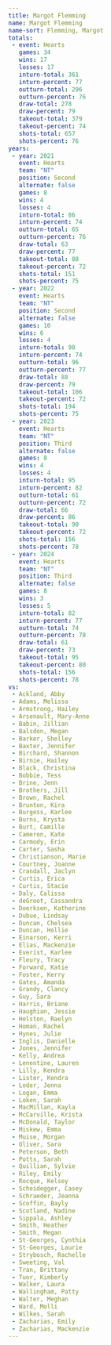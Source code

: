 ```yaml
---
title: Margot Flemming
name: Margot Flemming
name-sort: Flemming, Margot
totals:
 - event: Hearts
   games: 34
   wins: 17
   losses: 17
   inturn-total: 361
   inturn-percent: 77
   outturn-total: 296
   outturn-percent: 76
   draw-total: 278
   draw-percent: 79
   takeout-total: 379
   takeout-percent: 74
   shots-total: 657
   shots-percent: 76
years:
 - year: 2021
   event: Hearts
   team: "NT"
   position: Second
   alternate: false
   games: 8
   wins: 4
   losses: 4
   inturn-total: 86
   inturn-percent: 74
   outturn-total: 65
   outturn-percent: 76
   draw-total: 63
   draw-percent: 77
   takeout-total: 88
   takeout-percent: 72
   shots-total: 151
   shots-percent: 75
 - year: 2022
   event: Hearts
   team: "NT"
   position: Second
   alternate: false
   games: 10
   wins: 6
   losses: 4
   inturn-total: 98
   inturn-percent: 74
   outturn-total: 96
   outturn-percent: 77
   draw-total: 88
   draw-percent: 79
   takeout-total: 106
   takeout-percent: 72
   shots-total: 194
   shots-percent: 75
 - year: 2023
   event: Hearts
   team: "NT"
   position: Third
   alternate: false
   games: 8
   wins: 4
   losses: 4
   inturn-total: 95
   inturn-percent: 82
   outturn-total: 61
   outturn-percent: 72
   draw-total: 66
   draw-percent: 86
   takeout-total: 90
   takeout-percent: 72
   shots-total: 156
   shots-percent: 78
 - year: 2024
   event: Hearts
   team: "NT"
   position: Third
   alternate: false
   games: 8
   wins: 3
   losses: 5
   inturn-total: 82
   inturn-percent: 77
   outturn-total: 74
   outturn-percent: 78
   draw-total: 61
   draw-percent: 73
   takeout-total: 95
   takeout-percent: 80
   shots-total: 156
   shots-percent: 78
vs:
 - Ackland, Abby
 - Adams, Melissa
 - Armstrong, Hailey
 - Arsenault, Mary-Anne
 - Babin, Jillian
 - Balsdon, Megan
 - Barker, Shelley
 - Baxter, Jennifer
 - Birchard, Shannon
 - Birnie, Hailey
 - Black, Christina
 - Bobbie, Tess
 - Brine, Jenn
 - Brothers, Jill
 - Brown, Rachel
 - Brunton, Kira
 - Burgess, Karlee
 - Burns, Krysta
 - Burt, Camille
 - Cameron, Kate
 - Carmody, Erin
 - Carter, Sasha
 - Christianson, Marie
 - Courtney, Joanne
 - Crandall, Jaclyn
 - Curtis, Erica
 - Curtis, Stacie
 - Daly, Calissa
 - deGroot, Cassandra
 - Doerksen, Katherine
 - Dubue, Lindsay
 - Duncan, Chelsea
 - Duncan, Hollie
 - Einarson, Kerri
 - Elias, Mackenzie
 - Everist, Karlee
 - Fleury, Tracy
 - Forward, Katie
 - Foster, Kerry
 - Gates, Amanda
 - Grandy, Clancy
 - Guy, Sara
 - Harris, Briane
 - Haughian, Jessie
 - Helston, Raelyn
 - Homan, Rachel
 - Hynes, Julie
 - Inglis, Danielle
 - Jones, Jennifer
 - Kelly, Andrea
 - Lenentine, Lauren
 - Lilly, Kendra
 - Lister, Kendra
 - Loder, Jenna
 - Logan, Emma
 - Loken, Sarah
 - MacMillan, Kayla
 - McCarville, Krista
 - McDonald, Taylor
 - Miskew, Emma
 - Muise, Morgan
 - Oliver, Sara
 - Peterson, Beth
 - Potts, Sarah
 - Quillian, Sylvie
 - Riley, Emily
 - Rocque, Kelsey
 - Scheidegger, Casey
 - Schraeder, Jeanna
 - Scoffin, Bayly
 - Scotland, Nadine
 - Sippala, Ashley
 - Smith, Heather
 - Smith, Megan
 - St-Georges, Cynthia
 - St-Georges, Laurie
 - Strybosch, Rachelle
 - Sweeting, Val
 - Tran, Brittany
 - Tuor, Kimberly
 - Walker, Laura
 - Wallingham, Patty
 - Walter, Meghan
 - Ward, Molli
 - Wilkes, Sarah
 - Zacharias, Emily
 - Zacharias, Mackenzie
---
```

